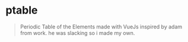 # ptable

> Periodic Table of the Elements
made with VueJs
inspired by adam from work. he was slacking so i made my own.

